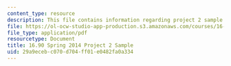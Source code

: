 ```yaml
---
content_type: resource
description: This file contains information regarding project 2 sample.
file: https://ol-ocw-studio-app-production.s3.amazonaws.com/courses/16-90-computational-methods-in-aerospace-engineering-spring-2014/29a9ecebc070d704ff01e0482fa0a334_MIT16_90S14_AF_project2.pdf
file_type: application/pdf
resourcetype: Document
title: 16.90 Spring 2014 Project 2 Sample
uid: 29a9eceb-c070-d704-ff01-e0482fa0a334
---
```

